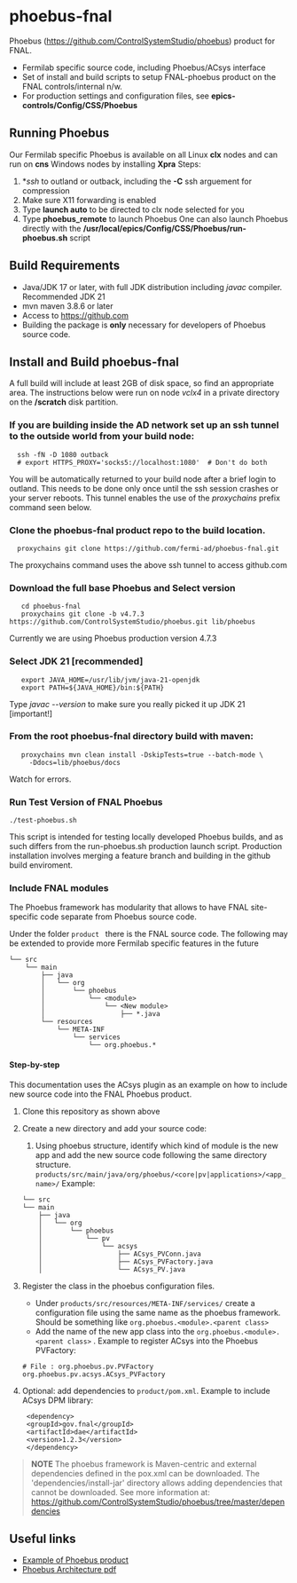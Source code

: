 # phoebus-fnal
Phoebus (https://github.com/ControlSystemStudio/phoebus) product for FNAL.

- Fermilab specific source code, including Phoebus/ACsys interface
- Set of install and build scripts to setup FNAL-phoebus product on the FNAL controls/internal n/w.
- For production settings and configuration files, see **epics-controls/Config/CSS/Phoebus**

## Running Phoebus
Our Fermilab specific Phoebus is available on all Linux **clx** nodes and can run on **cns** Windows nodes by installing **Xpra**
Steps:
1. **ssh* to outland or outback, including the **-C** ssh arguement for compression
2. Make sure X11 forwarding is enabled
3. Type **launch auto** to be directed to clx node selected for you
4. Type **phoebus_remote** to launch Phoebus
One can also launch Phoebus directly with the **/usr/local/epics/Config/CSS/Phoebus/run-phoebus.sh** script

## Build Requirements
- Java/JDK 17 or later, with full JDK distribution including *javac* compiler.  Recommended JDK 21
- mvn maven 3.8.6 or later
- Access to https://github.com
- Building the package is __only__ necessary for developers of Phoebus source code.
  
## Install and Build phoebus-fnal

A full build will include at least 2GB of disk space, so find an appropriate area.  The instructions below were run on node _vclx4_ in a private directory on the **/scratch** disk partition.  

### If you are building inside the AD network set up an ssh tunnel to the outside world from your build node:

```
  ssh -fN -D 1080 outback
  # export HTTPS_PROXY='socks5://localhost:1080'  # Don't do both
```
   You will be automatically returned to your build node after a brief login to outland.  This needs to be done only once until the ssh session crashes or your server reboots.  This tunnel enables the use of the *proxychains* prefix command seen below.  

### Clone the phoebus-fnal product repo to the build location.
```
  proxychains git clone https://github.com/fermi-ad/phoebus-fnal.git
```
The proxychains command uses the above ssh tunnel to access github.com

### Download the full base Phoebus and Select version
```
   cd phoebus-fnal
   proxychains git clone -b v4.7.3 https://github.com/ControlSystemStudio/phoebus.git lib/phoebus
```
Currently we are using Phoebus production version 4.7.3

### Select JDK 21 [recommended]
```
   export JAVA_HOME=/usr/lib/jvm/java-21-openjdk
   export PATH=${JAVA_HOME}/bin:${PATH}
```
   Type _javac --version_ to make sure you really picked it up JDK 21 [important!]

### From the root phoebus-fnal directory build with maven:
```
   proxychains mvn clean install -DskipTests=true --batch-mode \
     -Ddocs=lib/phoebus/docs
```
Watch for errors.

### Run Test Version of FNAL Phoebus

```
./test-phoebus.sh
```
This script is intended for testing locally developed Phoebus builds, and as such differs from the run-phoebus.sh production launch script.
Production installation involves merging a feature branch and building in the github build enviroment.

### Include FNAL modules

The Phoebus framework has modularity that allows to have FNAL site-specific code separate from Phoebus source code.

Under the folder  `product ` there is the FNAL source code.  The following may be extended to provide more Fermilab specific features in the future


```
└── src
    └── main
        ├── java
        │   └── org
        │       └── phoebus
        │           └── <module>
        │               └── <New module>
        │                   ├── *.java
        └── resources
            └── META-INF
                └── services
                    └── org.phoebus.*

```

#### Step-by-step

This documentation uses the ACsys plugin as an example on how to include new source code into the FNAL Phoebus product.

1. Clone this repository as shown above

2. Create a new directory and add your source code:
    1. Using phoebus structure, identify which kind of module is the new app and add the new source code following the same directory structure.
`products/src/main/java/org/phoebus/<core|pv|applications>/<app_name>/`
    Example:
    ```
    └── src
    └── main
        ├── java
        │   └── org
        │       └── phoebus
        │           └── pv
        │               └── acsys
        │                   ├── ACsys_PVConn.java
        │                   ├── ACsys_PVFactory.java
        │                   └── ACsys_PV.java
    ```
3. Register the class in the phoebus configuration files.
    - Under `products/src/resources/META-INF/services/` create a configuration file using the same name as the phoebus framework. Should be something like `org.phoebus.<module>.<parent class>`
    - Add the name of the new app class into the `org.phoebus.<module>.<parent class>` . 
    Example to register ACsys into the Phoebus PVFactory:
    ```
    # File : org.phoebus.pv.PVFactory
    org.phoebus.pv.acsys.ACsys_PVFactory
    ```

3. Optional: add dependencies to `product/pom.xml`. 
   Example to include ACsys DPM library:
   ```
    <dependency>
    <groupId>gov.fnal</groupId>
    <artifactId>dae</artifactId>
    <version>1.2.3</version>
    </dependency>
   ```

  >**NOTE** 
  The phoebus framework is Maven-centric and external dependencies
  defined in the pox.xml can be downloaded.
  The 'dependencies/install-jar' directory allows adding dependencies that 
  cannot be downloaded.
  See more information at: 
  https://github.com/ControlSystemStudio/phoebus/tree/master/dependencies


## Useful links
- [Example of Phoebus product](https://github.com/ControlSystemStudio/phoebus/tree/master/phoebus-product)
- [Phoebus Architecture pdf](https://epics.anl.gov/meetings/2018-06/talks/06-14/AM/4.5-Phoebus-Architecture.pdf)
